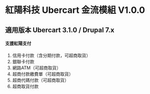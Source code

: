 # 紅陽科技 Ubercart 金流模組 V1.0.0
## 適用版本 Ubercart 3.1.0 / Drupal 7.x
#### 支援紅陽支付
1. 信用卡付款（含分期付款，可超商取貨）
2. 銀聯卡付款
3. 網路ATM（可超商取貨）
4. 超商付款繳費單（可超商取貨）
5. 超商代碼付款（可超商取貨）
6. 超商取貨付款